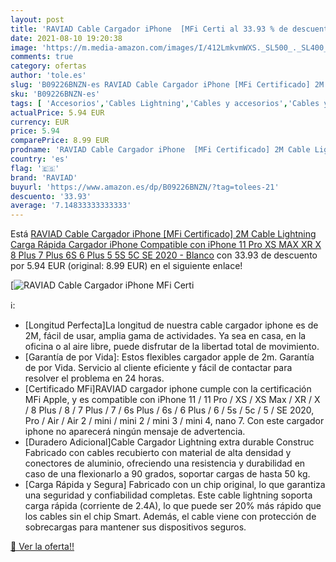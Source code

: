 ```yaml
---
layout: post
title: 'RAVIAD Cable Cargador iPhone  [MFi Certi al 33.93 % de descuento'
date: 2021-08-10 19:20:38
image: 'https://m.media-amazon.com/images/I/412LmkvmWXS._SL500_._SL400_.jpg'
comments: true
category: ofertas
author: 'tole.es'
slug: 'B09226BNZN-es RAVIAD Cable Cargador iPhone [MFi Certificado] 2M Cable...'
sku: 'B09226BNZN-es'
tags: [ 'Accesorios','Cables Lightning','Cables y accesorios','Cables y conectores','Informática','iphone','raviad', ]
actualPrice: 5.94 EUR
currency: EUR
price: 5.94
comparePrice: 8.99 EUR
prodname: 'RAVIAD Cable Cargador iPhone  [MFi Certificado] 2M Cable Lightning Carga Rápida Cargador iPhone Compatible con iPhone 11 Pro XS MAX XR X 8 Plus 7 Plus 6S 6 Plus 5 5S 5C SE 2020 - Blanco'
country: 'es'
flag: '🇪🇸'
brand: 'RAVIAD'
buyurl: 'https://www.amazon.es/dp/B09226BNZN/?tag=tolees-21'
descuento: '33.93'
average: '7.14833333333333'
---
```


Está [RAVIAD Cable Cargador iPhone  [MFi Certificado] 2M Cable Lightning Carga Rápida Cargador iPhone Compatible con iPhone 11 Pro XS MAX XR X 8 Plus 7 Plus 6S 6 Plus 5 5S 5C SE 2020 - Blanco](https://www.amazon.es/dp/B09226BNZN/?tag=tolees-21) con 33.93 de descuento por 5.94 EUR (original: 8.99 EUR) en el siguiente enlace!

[![RAVIAD Cable Cargador iPhone  [MFi Certi](https://m.media-amazon.com/images/I/412LmkvmWXS._SL500_._SL400_.jpg)](https://www.amazon.es/dp/B09226BNZN/?tag=tolees-21)

ℹ️:

- [Longitud Perfecta]La longitud de nuestra cable cargador iphone es de 2M, fácil de usar, amplia gama de actividades. Ya sea en casa, en la oficina o al aire libre, puede disfrutar de la libertad total de movimiento.
- [Garantía de por Vida]: Estos flexibles cargador apple de 2m. Garantía de por Vida. Servicio al cliente eficiente y fácil de contactar para resolver el problema en 24 horas.
- [Certificado MFi]RAVIAD cargador iphone cumple con la certificación MFi Apple, y es compatible con iPhone 11 / 11 Pro / XS / XS Max / XR / X / 8 Plus / 8 / 7 Plus / 7 / 6s Plus / 6s / 6 Plus / 6 / 5s / 5c / 5 / SE 2020, Pro / Air / Air 2 / mini / mini 2 / mini 3 / mini 4, nano 7. Con este cargador iphone no aparecerá ningún mensaje de advertencia.
- [Duradero Adicional]Cable Cargador Lightning extra durable Construc Fabricado con cables recubierto con material de alta densidad y conectores de aluminio, ofreciendo una resistencia y durabilidad en caso de una flexionarlo a 90 grados, soportar cargas de hasta 50 kg.
- [Carga Rápida y Segura] Fabricado con un chip original, lo que garantiza una seguridad y confiabilidad completas. Este cable lightning soporta carga rápida (corriente de 2.4A), lo que puede ser 20% más rápido que los cables sin el chip Smart. Además, el cable viene con protección de sobrecargas para mantener sus dispositivos seguros.

[🛒 Ver la oferta!!](https://www.amazon.es/dp/B09226BNZN/?tag=tolees-21)
